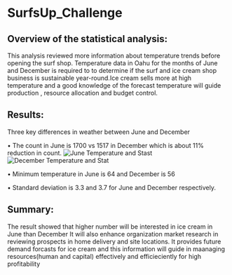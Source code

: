 # SurfsUp_Challenge
## Overview of the statistical analysis:
 This analysis reviewed more information about temperature trends before opening the surf shop.
 Temperature data in Oahu for the months of June and December is required to to determine if the 
 surf and ice cream shop business is sustainable year-round.Ice cream sells more at high temperature and a good 
 knowledge of the forecast temperature will guide production , resource allocation and budget control.
 
 ## Results:
 Three key differences in weather between June and December
 
  •	The count in June is 1700 vs 1517 in December which is about 11% reduction in count.
  ![June Temperature and Stast](https://user-images.githubusercontent.com/70987568/131262571-84fe70a5-4e3a-4c6a-851d-543bc6729d8d.png)
![December Temperature and Stat](https://user-images.githubusercontent.com/70987568/131262574-7b0afe57-2f77-4e58-b5f1-2994cb0762f4.png)

  •	Minimum temperature in June is 64 and December is 56
  
  •	Standard deviation is 3.3 and 3.7 for June and December respectively.
  
 ## Summary:
 The result showed that higher number will be interested in ice cream in June than December
 It will also enhance organization market research in reviewing  prospects in home delivery and site locations.
 It provides future demand forcasts for ice cream and this information will guide in maanaging resources(human and capital)
 effectively and efficieciently for high profitability

  
